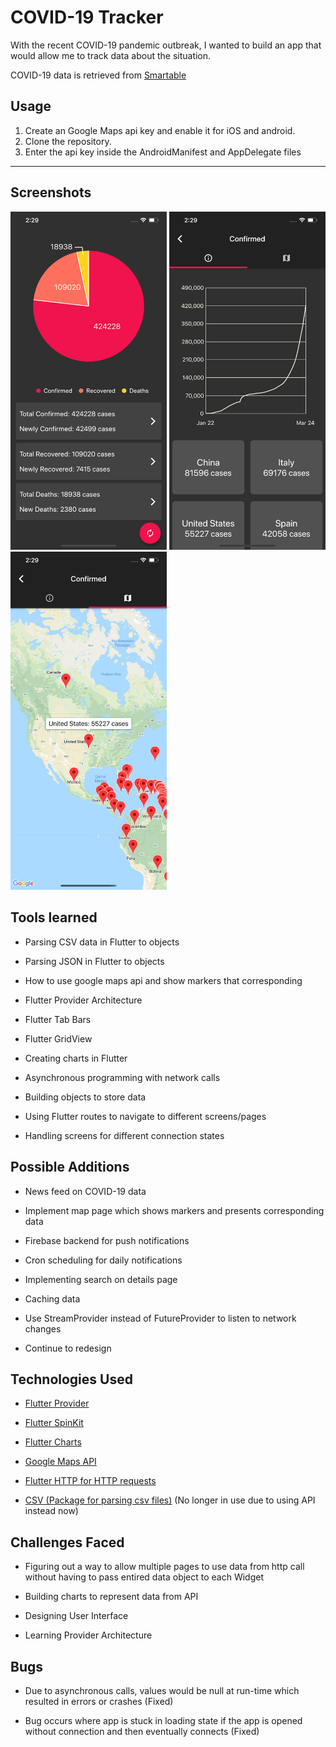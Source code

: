 # COVID-19 Tracker

With the recent COVID-19 pandemic outbreak, I wanted to build an app that would allow me to track data about the situation.

COVID-19 data is retrieved from [Smartable](https://developer.smartable.ai) 

## Usage

1. Create an Google Maps api key and enable it for iOS and android.
2. Clone the repository.
3. Enter the api key inside the AndroidManifest and AppDelegate files

-------

## Screenshots


<p float="left">
<img src="lib/screenshots/home.png" width="250"/>

<img src="lib/screenshots/graph.png" width="250"/>

<img src="lib/screenshots/map.png" width="250" />
</p>

 

## Tools learned

* Parsing CSV data in Flutter to objects

* Parsing JSON in Flutter to objects

* How to use google maps api and show markers that corresponding 

* Flutter Provider Architecture

* Flutter Tab Bars

* Flutter GridView

* Creating charts in Flutter

* Asynchronous programming with network calls

* Building objects to store data

* Using Flutter routes to navigate to different screens/pages

* Handling screens for different connection states 

## Possible Additions 

* News feed on COVID-19 data

* Implement map page which shows markers and presents corresponding data  

* Firebase backend for push notifications

* Cron scheduling for daily notifications

* Implementing search on details page

* Caching data

* Use StreamProvider instead of FutureProvider to listen to network changes

* Continue to redesign

## Technologies Used

* [Flutter Provider](https://pub.dev/packages/provider)

* [Flutter SpinKit](https://pub.dev/packages/flutter_spinkit)

* [Flutter Charts](https://pub.dev/packages/charts_flutter)

* [Google Maps API](https://pub.dev/packages/google_maps_flutter)

* [Flutter HTTP for HTTP requests](https://pub.dev/packages/http)

* [CSV (Package for parsing csv files)](https://pub.dev/packages/csv) (No longer in use due to using API instead now)

## Challenges Faced

* Figuring out a way to allow multiple pages to use data from http call without having to pass entired data object to each Widget

* Building charts to represent data from API

* Designing User Interface

* Learning Provider Architecture

## Bugs

* Due to asynchronous calls, values would be null at run-time which resulted in errors or crashes (Fixed)


* Bug occurs where app is stuck in loading state if the app is opened without connection and then eventually connects (Fixed)

